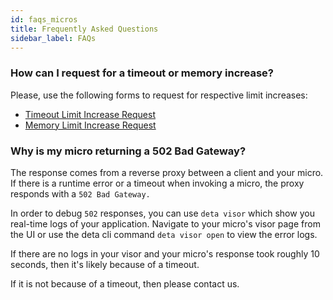```yaml
---
id: faqs_micros
title: Frequently Asked Questions
sidebar_label: FAQs
---
```


### How can I request for a timeout or memory increase? 

Please, use the following forms to request for respective limit increases:
- <a href="https://form.deta.dev/timeout">Timeout Limit Increase Request</a>
- <a href="https://form.deta.dev/memory">Memory Limit Increase Request</a>

### Why is my micro returning a 502 Bad Gateway? 

The response comes from a reverse proxy between a client and your micro. If there is a runtime error or a timeout when invoking a micro, the proxy responds with a `502 Bad Gateway.` 

In order to debug `502` responses, you can use `deta visor` which show you real-time logs of your application. Navigate to your micro's visor page from the UI or use the deta cli command `deta visor open` to view the error logs. 

If there are no logs in your visor and your micro's response took roughly 10 seconds, then it's likely because of a timeout. 

If it is not because of a timeout, then please contact us.